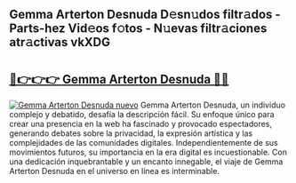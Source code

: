 ## Gemma Arterton Desnuda D𝚎sn𝚞dos filtr𝚊dos - Parts-hez Vid𝚎os f𝚘tos - N𝚞evas filtr𝚊ciones atr𝚊ctivas vkXDG

# <h2><a href="http://mbdbf51.tromn.icu/?c=Gemma+Arterton+Desnuda">🔗👉👉👉 Gemma Arterton Desnuda 🔗🔗</a></h2>

[![Gemma Arterton Desnuda nuevo](https://i.imgur.com/pEAQMta.gif)](http://mbdbf51.tromn.icu/?c=Gemma+Arterton+Desnuda)
Gemma Arterton Desnuda, un individuo complejo y debatido, desafía la descripción fácil. Su enfoque único para crear una presencia en la web ha fascinado y provocado espectadores, generando debates sobre la privacidad, la expresión artística y las complejidades de las comunidades digitales. Independientemente de sus movimientos futuros, su importancia en la era digital es incuestionable. Con una dedicación inquebrantable y un encanto innegable, el viaje de Gemma Arterton Desnuda en el universo en línea es interminable.
